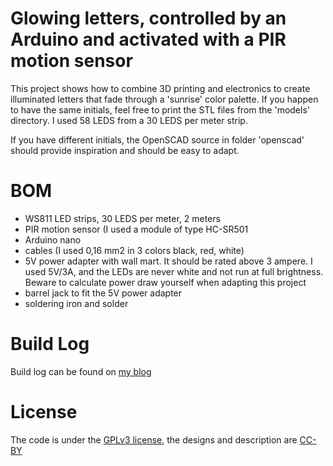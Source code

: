 # Glowing letters, controlled by an Arduino and activated with a PIR motion sensor

This project shows how to combine 3D printing and electronics to create
illuminated letters that fade through a 'sunrise' color palette. If you happen
to have the same initials, feel free to print the STL files from the 'models'
directory. I used 58 LEDS from a 30 LEDS per meter strip.

If you have different initials, the OpenSCAD source in folder 'openscad' should
provide inspiration and should be easy to adapt.

# BOM

* WS811 LED strips, 30 LEDS per meter, 2 meters
* PIR motion sensor (I used a module of type HC-SR501
* Arduino nano 
* cables (I used 0,16 mm2 in 3 colors black, red, white)
* 5V power adapter with wall mart. It should be rated above 3 ampere. I used
  5V/3A, and the LEDs are never white and not run at full brightness. Beware to
calculate power draw yourself when adapting this project
* barrel jack to fit the 5V power adapter
* soldering iron and solder

# Build Log

Build log can be found on [my blog](http://sam-d.com/blog/glowing-letters/)

# License

The code is under the [GPLv3 license](https://www.gnu.org/licenses/gpl-3.0.en.html), the designs and description are [CC-BY](https://creativecommons.org/licenses/by/4.0/)
